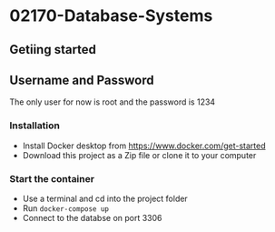 # 02170-Database-Systems

## Getiing started
## Username and Password
The only user for now is root and the password is 1234
### Installation 
- Install Docker desktop from https://www.docker.com/get-started
- Download this project as a Zip file or clone it to your computer

### Start the container 
- Use a terminal and cd into the project folder
- Run ```docker-compose up```
- Connect to the databse on port 3306
